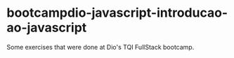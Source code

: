 # bootcampdio-javascript-introducao-ao-javascript
Some exercises that were done at Dio's TQI FullStack bootcamp. 
